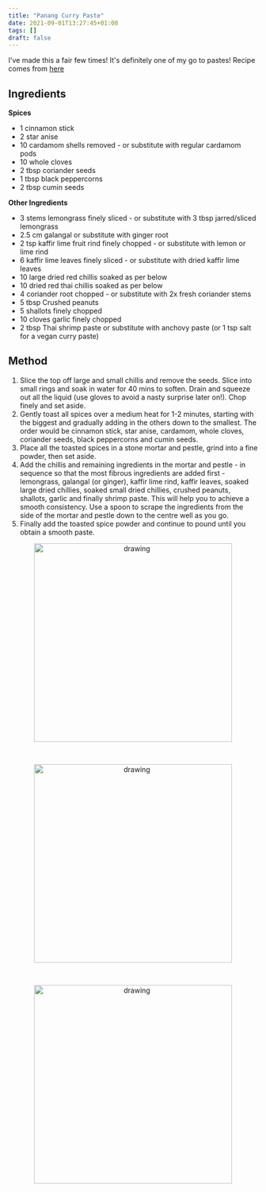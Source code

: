 ```yaml
---
title: "Panang Curry Paste"
date: 2021-09-01T13:27:45+01:00
tags: []
draft: false
---
```


I've made this a fair few times! It's definitely one of my go to pastes! Recipe comes from 
<a href=https://www.wandercooks.com/authentic-panang-curry-paste/#recipe target="_blank"> here</a>


## Ingredients 
**Spices**
* 1 cinnamon stick
* 2 star anise
* 10 cardamom shells removed - or substitute with regular cardamom pods
* 10 whole cloves
* 2 tbsp coriander seeds
* 1 tbsp black peppercorns
* 2 tbsp cumin seeds

**Other Ingredients**
* 3 stems lemongrass finely sliced - or substitute with 3 tbsp jarred/sliced lemongrass
* 2.5 cm galangal  or substitute with ginger root
* 2 tsp kaffir lime fruit rind finely chopped -  or substitute with lemon or lime rind
* 6 kaffir lime leaves finely sliced - or substitute with dried kaffir lime leaves
* 10 large dried red chillis soaked as per below
* 10 dried red thai chillis soaked as per below
* 4 coriander root chopped - or substitute with 2x fresh coriander stems
* 5 tbsp Crushed peanuts
* 5 shallots finely chopped
* 10 cloves garlic finely chopped
* 2 tbsp Thai shrimp paste or substitute with anchovy paste (or 1 tsp salt for a vegan curry paste)


## Method

1. Slice the top off large and small chillis and remove the seeds. Slice into small rings and soak in water for 40 mins to soften. Drain and squeeze out all the liquid (use gloves to avoid a nasty surprise later on!). Chop finely and set aside.
2. Gently toast all spices over a medium heat for 1-2 minutes, starting with the biggest and gradually adding in the others down to the smallest. The order would be cinnamon stick, star anise, cardamom, whole cloves, coriander seeds, black peppercorns and cumin seeds.
3. Place all the toasted spices in a stone mortar and pestle, grind into a fine powder, then set aside.
4. Add the chillis and remaining ingredients in the mortar and pestle - in sequence so that the most fibrous ingredients are added first - lemongrass, galangal (or ginger), kaffir lime rind, kaffir leaves, soaked large dried chillies, soaked small dried chillies, crushed peanuts, shallots, garlic and finally shrimp paste. This will help you to achieve a smooth consistency. Use a spoon to scrape the ingredients from the side of the mortar and pestle down to the centre well as you go.
5. Finally add the toasted spice powder and continue to pound until you obtain a smooth paste.

<p align="center"> 
<img src="/food/images/panang/IMG_0910.jpeg" alt="drawing" width="400"/>
</p>
<br>


<p align="center"> 
<img src="/food/images/panang/IMG_0914.jpeg" alt="drawing" width="400"/>
</p>
<br>

<p align="center"> 
<img src="/food/images/panang/IMG_0917.jpeg" alt="drawing" width="400"/>
</p>
<br>
